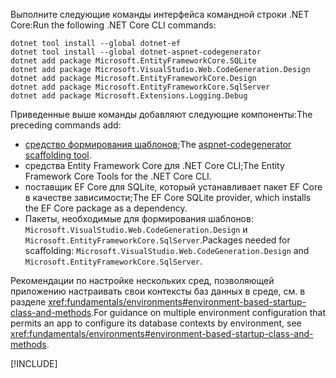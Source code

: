 <span data-ttu-id="4262c-101">Выполните следующие команды интерфейса командной строки .NET Core:</span><span class="sxs-lookup"><span data-stu-id="4262c-101">Run the following .NET Core CLI commands:</span></span>

```dotnetcli
dotnet tool install --global dotnet-ef
dotnet tool install --global dotnet-aspnet-codegenerator
dotnet add package Microsoft.EntityFrameworkCore.SQLite
dotnet add package Microsoft.VisualStudio.Web.CodeGeneration.Design
dotnet add package Microsoft.EntityFrameworkCore.Design
dotnet add package Microsoft.EntityFrameworkCore.SqlServer
dotnet add package Microsoft.Extensions.Logging.Debug
```

<span data-ttu-id="4262c-102">Приведенные выше команды добавляют следующие компоненты:</span><span class="sxs-lookup"><span data-stu-id="4262c-102">The preceding commands add:</span></span>

* <span data-ttu-id="4262c-103">[средство формирования шаблонов](xref:fundamentals/tools/dotnet-aspnet-codegenerator);</span><span class="sxs-lookup"><span data-stu-id="4262c-103">The [aspnet-codegenerator scaffolding tool](xref:fundamentals/tools/dotnet-aspnet-codegenerator).</span></span>
* <span data-ttu-id="4262c-104">средства Entity Framework Core для .NET Core CLI;</span><span class="sxs-lookup"><span data-stu-id="4262c-104">The Entity Framework Core Tools for the .NET Core CLI.</span></span>
* <span data-ttu-id="4262c-105">поставщик EF Core для SQLite, который устанавливает пакет EF Core в качестве зависимости;</span><span class="sxs-lookup"><span data-stu-id="4262c-105">The EF Core SQLite provider, which installs the EF Core package as a dependency.</span></span>
* <span data-ttu-id="4262c-106">Пакеты, необходимые для формирования шаблонов: `Microsoft.VisualStudio.Web.CodeGeneration.Design` и `Microsoft.EntityFrameworkCore.SqlServer`.</span><span class="sxs-lookup"><span data-stu-id="4262c-106">Packages needed for scaffolding: `Microsoft.VisualStudio.Web.CodeGeneration.Design` and `Microsoft.EntityFrameworkCore.SqlServer`.</span></span>

<span data-ttu-id="4262c-107">Рекомендации по настройке нескольких сред, позволяющей приложению настраивать свои контексты баз данных в среде, см. в разделе <xref:fundamentals/environments#environment-based-startup-class-and-methods>.</span><span class="sxs-lookup"><span data-stu-id="4262c-107">For guidance on multiple environment configuration that permits an app to configure its database contexts by environment, see <xref:fundamentals/environments#environment-based-startup-class-and-methods>.</span></span>

[!INCLUDE[](~/includes/scaffoldTFM.md)]